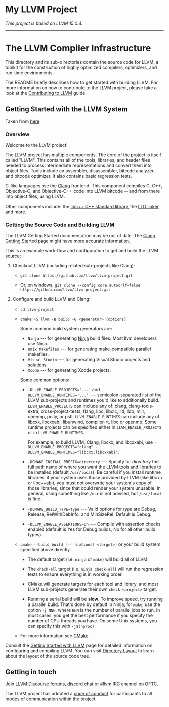 # My LLVM Project

*This project is based on LLVM 15.0.4.*

----

# The LLVM Compiler Infrastructure

This directory and its sub-directories contain the source code for LLVM,
a toolkit for the construction of highly optimized compilers,
optimizers, and run-time environments.

The README briefly describes how to get started with building LLVM.
For more information on how to contribute to the LLVM project, please
take a look at the
[Contributing to LLVM](https://llvm.org/docs/Contributing.html) guide.

## Getting Started with the LLVM System

Taken from [here](https://llvm.org/docs/GettingStarted.html).

### Overview

Welcome to the LLVM project!

The LLVM project has multiple components. The core of the project is
itself called "LLVM". This contains all of the tools, libraries, and header
files needed to process intermediate representations and convert them into
object files. Tools include an assembler, disassembler, bitcode analyzer, and
bitcode optimizer. It also contains basic regression tests.

C-like languages use the [Clang](http://clang.llvm.org/) frontend. This
component compiles C, C++, Objective-C, and Objective-C++ code into LLVM bitcode
-- and from there into object files, using LLVM.

Other components include:
the [libc++ C++ standard library](https://libcxx.llvm.org),
the [LLD linker](https://lld.llvm.org), and more.

### Getting the Source Code and Building LLVM

The LLVM Getting Started documentation may be out of date. The [Clang
Getting Started](http://clang.llvm.org/get_started.html) page might have more
accurate information.

This is an example work-flow and configuration to get and build the LLVM source:

1. Checkout LLVM (including related sub-projects like Clang):

     * ``git clone https://github.com/llvm/llvm-project.git``

     * Or, on windows, ``git clone --config core.autocrlf=false
    https://github.com/llvm/llvm-project.git``

2. Configure and build LLVM and Clang:

     * ``cd llvm-project``

     * ``cmake -S llvm -B build -G <generator> [options]``

        Some common build system generators are:

        * ``Ninja`` --- for generating [Ninja](https://ninja-build.org)
          build files. Most llvm developers use Ninja.
        * ``Unix Makefiles`` --- for generating make-compatible parallel makefiles.
        * ``Visual Studio`` --- for generating Visual Studio projects and
          solutions.
        * ``Xcode`` --- for generating Xcode projects.

        Some common options:

        * ``-DLLVM_ENABLE_PROJECTS='...'`` and ``-DLLVM_ENABLE_RUNTIMES='...'`` ---
          semicolon-separated list of the LLVM sub-projects and runtimes you'd like to
          additionally build. ``LLVM_ENABLE_PROJECTS`` can include any of: clang,
          clang-tools-extra, cross-project-tests, flang, libc, libclc, lld, lldb,
          mlir, openmp, polly, or pstl. ``LLVM_ENABLE_RUNTIMES`` can include any of
          libcxx, libcxxabi, libunwind, compiler-rt, libc or openmp. Some runtime
          projects can be specified either in ``LLVM_ENABLE_PROJECTS`` or in
          ``LLVM_ENABLE_RUNTIMES``.

          For example, to build LLVM, Clang, libcxx, and libcxxabi, use
          ``-DLLVM_ENABLE_PROJECTS="clang" -DLLVM_ENABLE_RUNTIMES="libcxx;libcxxabi"``.

        * ``-DCMAKE_INSTALL_PREFIX=directory`` --- Specify for *directory* the full
          path name of where you want the LLVM tools and libraries to be installed
          (default ``/usr/local``). Be careful if you install runtime libraries: if
          your system uses those provided by LLVM (like libc++ or libc++abi), you
          must not overwrite your system's copy of those libraries, since that
          could render your system unusable. In general, using something like
          ``/usr`` is not advised, but ``/usr/local`` is fine.

        * ``-DCMAKE_BUILD_TYPE=type`` --- Valid options for *type* are Debug,
          Release, RelWithDebInfo, and MinSizeRel. Default is Debug.

        * ``-DLLVM_ENABLE_ASSERTIONS=On`` --- Compile with assertion checks enabled
          (default is Yes for Debug builds, No for all other build types).

      * ``cmake --build build [-- [options] <target>]`` or your build system specified above
        directly.

        * The default target (i.e. ``ninja`` or ``make``) will build all of LLVM.

        * The ``check-all`` target (i.e. ``ninja check-all``) will run the
          regression tests to ensure everything is in working order.

        * CMake will generate targets for each tool and library, and most
          LLVM sub-projects generate their own ``check-<project>`` target.

        * Running a serial build will be **slow**. To improve speed, try running a
          parallel build. That's done by default in Ninja; for ``make``, use the option
          ``-j NNN``, where ``NNN`` is the number of parallel jobs to run.
          In most cases, you get the best performance if you specify the number of CPU threads you have.
          On some Unix systems, you can specify this with ``-j$(nproc)``.

      * For more information see [CMake](https://llvm.org/docs/CMake.html).

Consult the
[Getting Started with LLVM](https://llvm.org/docs/GettingStarted.html#getting-started-with-llvm)
page for detailed information on configuring and compiling LLVM. You can visit
[Directory Layout](https://llvm.org/docs/GettingStarted.html#directory-layout)
to learn about the layout of the source code tree.

## Getting in touch

Join [LLVM Discourse forums](https://discourse.llvm.org/), [discord chat](https://discord.gg/xS7Z362) or #llvm IRC channel on [OFTC](https://oftc.net/).

The LLVM project has adopted a [code of conduct](https://llvm.org/docs/CodeOfConduct.html) for
participants to all modes of communication within the project.
